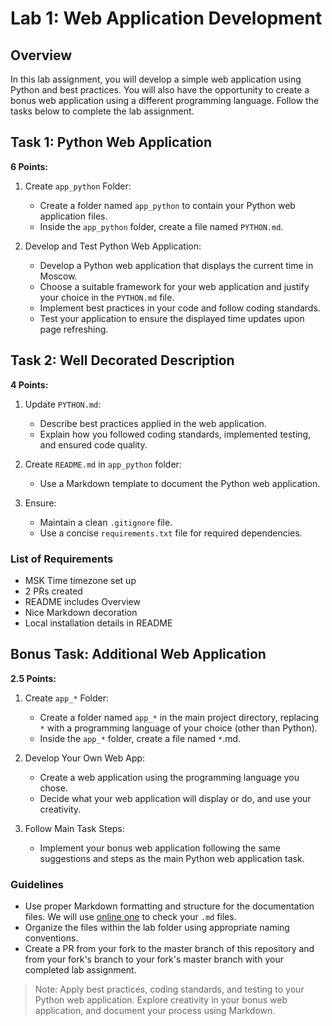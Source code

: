 # Lab 1: Web Application Development

## Overview

In this lab assignment, you will develop a simple web application using Python and best practices. You will also have the opportunity to create a bonus web application using a different programming language. Follow the tasks below to complete the lab assignment.

## Task 1: Python Web Application

**6 Points:**

1. Create `app_python` Folder:
   - Create a folder named `app_python` to contain your Python web application files.
   - Inside the `app_python` folder, create a file named `PYTHON.md`.

2. Develop and Test Python Web Application:
   - Develop a Python web application that displays the current time in Moscow.
   - Choose a suitable framework for your web application and justify your choice in the `PYTHON.md` file.
   - Implement best practices in your code and follow coding standards.
   - Test your application to ensure the displayed time updates upon page refreshing.

## Task 2: Well Decorated Description

**4 Points:**

1. Update `PYTHON.md`:
   - Describe best practices applied in the web application.
   - Explain how you followed coding standards, implemented testing, and ensured code quality.

2. Create `README.md` in `app_python` folder:
   - Use a Markdown template to document the Python web application.

3. Ensure:
   - Maintain a clean `.gitignore` file.
   - Use a concise `requirements.txt` file for required dependencies.

### List of Requirements

- MSK Time timezone set up
- 2 PRs created
- README includes Overview
- Nice Markdown decoration
- Local installation details in README

## Bonus Task: Additional Web Application

**2.5 Points:**

1. Create `app_*` Folder:
   - Create a folder named `app_*` in the main project directory, replacing `*` with a programming language of your choice (other than Python).
   - Inside the `app_*` folder, create a file named `*`.md.

2. Develop Your Own Web App:
   - Create a web application using the programming language you chose.
   - Decide what your web application will display or do, and use your creativity.

3. Follow Main Task Steps:
   - Implement your bonus web application following the same suggestions and steps as the main Python web application task.

### Guidelines

- Use proper Markdown formatting and structure for the documentation files. We will use [online one](https://dlaa.me/markdownlint/) to check your `.md` files.
- Organize the files within the lab folder using appropriate naming conventions.
- Create a PR from your fork to the master branch of this repository and from your fork's branch to your fork's master branch with your completed lab assignment.

> Note: Apply best practices, coding standards, and testing to your Python web application. Explore creativity in your bonus web application, and document your process using Markdown.
